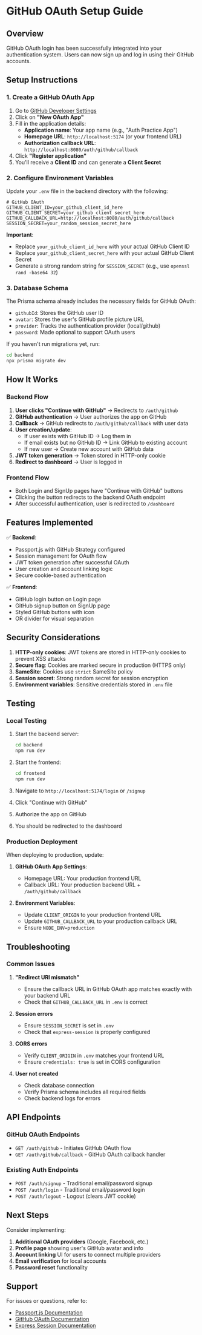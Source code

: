 # GitHub OAuth Setup Guide

## Overview
GitHub OAuth login has been successfully integrated into your authentication system. Users can now sign up and log in using their GitHub accounts.

## Setup Instructions

### 1. Create a GitHub OAuth App

1. Go to [GitHub Developer Settings](https://github.com/settings/developers)
2. Click on **"New OAuth App"**
3. Fill in the application details:
   - **Application name**: Your app name (e.g., "Auth Practice App")
   - **Homepage URL**: `http://localhost:5174` (or your frontend URL)
   - **Authorization callback URL**: `http://localhost:8080/auth/github/callback`
4. Click **"Register application"**
5. You'll receive a **Client ID** and can generate a **Client Secret**

### 2. Configure Environment Variables

Update your `.env` file in the backend directory with the following:

```env
# GitHub OAuth
GITHUB_CLIENT_ID=your_github_client_id_here
GITHUB_CLIENT_SECRET=your_github_client_secret_here
GITHUB_CALLBACK_URL=http://localhost:8080/auth/github/callback
SESSION_SECRET=your_random_session_secret_here
```

**Important**: 
- Replace `your_github_client_id_here` with your actual GitHub Client ID
- Replace `your_github_client_secret_here` with your actual GitHub Client Secret
- Generate a strong random string for `SESSION_SECRET` (e.g., use `openssl rand -base64 32`)

### 3. Database Schema

The Prisma schema already includes the necessary fields for GitHub OAuth:
- `githubId`: Stores the GitHub user ID
- `avatar`: Stores the user's GitHub profile picture URL
- `provider`: Tracks the authentication provider (local/github)
- `password`: Made optional to support OAuth users

If you haven't run migrations yet, run:
```bash
cd backend
npx prisma migrate dev
```

## How It Works

### Backend Flow

1. **User clicks "Continue with GitHub"** → Redirects to `/auth/github`
2. **GitHub authentication** → User authorizes the app on GitHub
3. **Callback** → GitHub redirects to `/auth/github/callback` with user data
4. **User creation/update**:
   - If user exists with GitHub ID → Log them in
   - If email exists but no GitHub ID → Link GitHub to existing account
   - If new user → Create new account with GitHub data
5. **JWT token generation** → Token stored in HTTP-only cookie
6. **Redirect to dashboard** → User is logged in

### Frontend Flow

- Both Login and SignUp pages have "Continue with GitHub" buttons
- Clicking the button redirects to the backend OAuth endpoint
- After successful authentication, user is redirected to `/dashboard`

## Features Implemented

✅ **Backend**:
- Passport.js with GitHub Strategy configured
- Session management for OAuth flow
- JWT token generation after successful OAuth
- User creation and account linking logic
- Secure cookie-based authentication

✅ **Frontend**:
- GitHub login button on Login page
- GitHub signup button on SignUp page
- Styled GitHub buttons with icon
- OR divider for visual separation

## Security Considerations

1. **HTTP-only cookies**: JWT tokens are stored in HTTP-only cookies to prevent XSS attacks
2. **Secure flag**: Cookies are marked secure in production (HTTPS only)
3. **SameSite**: Cookies use `strict` SameSite policy
4. **Session secret**: Strong random secret for session encryption
5. **Environment variables**: Sensitive credentials stored in `.env` file

## Testing

### Local Testing

1. Start the backend server:
   ```bash
   cd backend
   npm run dev
   ```

2. Start the frontend:
   ```bash
   cd frontend
   npm run dev
   ```

3. Navigate to `http://localhost:5174/login` or `/signup`
4. Click "Continue with GitHub"
5. Authorize the app on GitHub
6. You should be redirected to the dashboard

### Production Deployment

When deploying to production, update:

1. **GitHub OAuth App Settings**:
   - Homepage URL: Your production frontend URL
   - Callback URL: Your production backend URL + `/auth/github/callback`

2. **Environment Variables**:
   - Update `CLIENT_ORIGIN` to your production frontend URL
   - Update `GITHUB_CALLBACK_URL` to your production callback URL
   - Ensure `NODE_ENV=production`

## Troubleshooting

### Common Issues

1. **"Redirect URI mismatch"**
   - Ensure the callback URL in GitHub OAuth app matches exactly with your backend URL
   - Check that `GITHUB_CALLBACK_URL` in `.env` is correct

2. **Session errors**
   - Ensure `SESSION_SECRET` is set in `.env`
   - Check that `express-session` is properly configured

3. **CORS errors**
   - Verify `CLIENT_ORIGIN` in `.env` matches your frontend URL
   - Ensure `credentials: true` is set in CORS configuration

4. **User not created**
   - Check database connection
   - Verify Prisma schema includes all required fields
   - Check backend logs for errors

## API Endpoints

### GitHub OAuth Endpoints

- `GET /auth/github` - Initiates GitHub OAuth flow
- `GET /auth/github/callback` - GitHub OAuth callback handler

### Existing Auth Endpoints

- `POST /auth/signup` - Traditional email/password signup
- `POST /auth/login` - Traditional email/password login
- `POST /auth/logout` - Logout (clears JWT cookie)

## Next Steps

Consider implementing:

1. **Additional OAuth providers** (Google, Facebook, etc.)
2. **Profile page** showing user's GitHub avatar and info
3. **Account linking** UI for users to connect multiple providers
4. **Email verification** for local accounts
5. **Password reset** functionality

## Support

For issues or questions, refer to:
- [Passport.js Documentation](http://www.passportjs.org/)
- [GitHub OAuth Documentation](https://docs.github.com/en/developers/apps/building-oauth-apps)
- [Express Session Documentation](https://github.com/expressjs/session)
